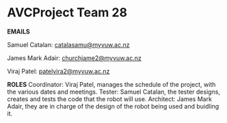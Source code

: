 # AVCProject Team 28

**EMAILS**

Samuel Catalan: catalasamu@myvuw.ac.nz

James Mark Adair: churchjame2@myvuw.ac.nz

Viraj Patel: patelvira2@myvuw.ac.nz

**ROLES**
Coordinator: Viraj Patel, manages the schedule of the project, with the various dates and meetings. 
Tester: Samuel Catalan, the tester designs, creates and tests the code that the robot will use. 
Architect: James Mark Adair, they are in charge of the design of the robot being used and buidling it. 

